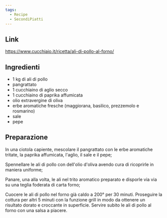 ```yaml
---
tags:
  - Recipe
  - SecondiPiatti
---
```

## Link

https://www.cucchiaio.it/ricetta/ali-di-pollo-al-forno/

## Ingredienti

-   1 kg di ali di pollo
-   pangrattato
-   1 cucchiaino di aglio secco
-   1 cucchiaino di paprika affumicata
-   olio extravergine di oliva
-   erbe aromatiche fresche (maggiorana, basilico, prezzemolo e rosmarino)
-   sale
-   pepe

## Preparazione

In una ciotola capiente, mescolare il pangrattato con le erbe aromatiche tritate, la paprika affumicata, l'aglio, il sale e il pepe;

Spennellare le ali di pollo con dell'olio d'oliva avendo cura di ricoprirle in maniera uniforme;

Panare, una alla volta, le ali nel trito aromatico preparato e disporle via via su una teglia foderata di carta forno;

Cuocere le ali di pollo nel forno già caldo a 200° per 30 minuti. Proseguire la cottura per altri 5 minuti con la funzione grill in modo da ottenere un risultato dorato e croccante in superficie. Servire subito le ali di pollo al forno con una salsa a piacere.
